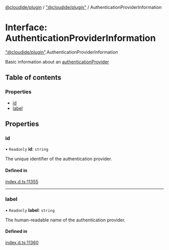 [@cloudide/plugin](../README.md) / ["@cloudide/plugin"](../modules/_cloudide_plugin_.md) / AuthenticationProviderInformation

# Interface: AuthenticationProviderInformation

["@cloudide/plugin"](../modules/_cloudide_plugin_.md).AuthenticationProviderInformation

Basic information about an [authenticationProvider](#AuthenticationProvider)

## Table of contents

### Properties

- [id](cloudide_plugin_.AuthenticationProviderInformation.md#id)
- [label](cloudide_plugin_.AuthenticationProviderInformation.md#label)

## Properties

### id

• `Readonly` **id**: `string`

The unique identifier of the authentication provider.

#### Defined in

[index.d.ts:11355](https://github.com/shuyaqian/cloudide-plugin-api/blob/26b31b9/index.d.ts#L11355)

___

### label

• `Readonly` **label**: `string`

The human-readable name of the authentication provider.

#### Defined in

[index.d.ts:11360](https://github.com/shuyaqian/cloudide-plugin-api/blob/26b31b9/index.d.ts#L11360)
